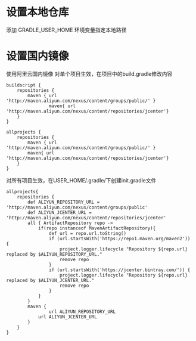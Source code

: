 <!--
 * @Author: wjn
 * @Date: 2020-02-25 20:35:21
 * @LastEditors: wjn
 * @LastEditTime: 2020-02-25 20:35:36
 -->
# 设置本地仓库

添加  GRADLE_USER_HOME  环境变量指定本地路径

# 设置国内镜像

使用阿里云国内镜像
对单个项目生效，在项目中的build.gradle修改内容
```
buildscript {
    repositories {
        maven { url 'http://maven.aliyun.com/nexus/content/groups/public/' }
                maven{ url 'http://maven.aliyun.com/nexus/content/repositories/jcenter'}
    }    
}

allprojects {
    repositories {
        maven { url 'http://maven.aliyun.com/nexus/content/groups/public/' }
        maven{ url 'http://maven.aliyun.com/nexus/content/repositories/jcenter'}
    }
}
```
对所有项目生效，在USER_HOME/.gradle/下创建init.gradle文件

```
allprojects{
    repositories {
        def ALIYUN_REPOSITORY_URL = 'http://maven.aliyun.com/nexus/content/groups/public'
        def ALIYUN_JCENTER_URL = 'http://maven.aliyun.com/nexus/content/repositories/jcenter'
        all { ArtifactRepository repo ->
            if(repo instanceof MavenArtifactRepository){
                def url = repo.url.toString()
                if (url.startsWith('https://repo1.maven.org/maven2')) {
                    project.logger.lifecycle "Repository ${repo.url} replaced by $ALIYUN_REPOSITORY_URL."
                    remove repo
                }
                if (url.startsWith('https://jcenter.bintray.com/')) {
                    project.logger.lifecycle "Repository ${repo.url} replaced by $ALIYUN_JCENTER_URL."
                    remove repo
                }
            }
        }
        maven {
                url ALIYUN_REPOSITORY_URL
            url ALIYUN_JCENTER_URL
        }
    }
}
```